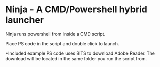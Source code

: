 # Ninja - A CMD/Powershell hybrid launcher

Ninja runs powershell from inside a CMD script.<br>

Place PS code in the script and double click to launch.<br>

*Included example PS code uses BITS to download Adobe Reader. The download will be located in the same folder you run the script from.
